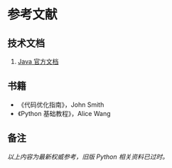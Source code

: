 # 参考文献  
## 技术文档  
1. [Java 官方文档](https://docs.oracle.com/en/java/)  <!-- 删除了 Python 和 Markdown 文档 -->  

## 书籍  
- 《代码优化指南》，John Smith  <!-- 修改了书名和作者 -->  
- 《Python 基础教程》，Alice Wang  

## 备注  
*以上内容为最新权威参考，旧版 Python 相关资料已过时。*  <!-- 与原有 Python 文档冲突 -->  
